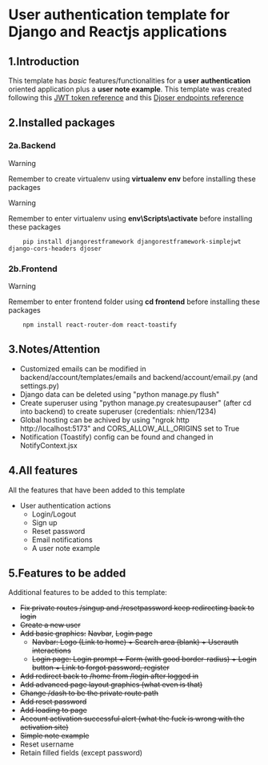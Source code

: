 # User authentication template for Django and Reactjs applications

## 1.Introduction
This template has *basic* features/functionalities for a **user authentication** oriented application plus a **user note example**. This template was created following this [JWT token reference](https://www.youtube.com/watch?v=xjMP0hspNLE&t=3375s&ab_channel=DennisIvy) and this [Djoser endpoints reference](https://www.youtube.com/watch?v=QFDyXWRYQjY&list=PLJRGQoqpRwdfoa9591BcUS6NmMpZcvFsM&ab_channel=BryanBrkic)

## 2.Installed packages
### 2a.Backend
> [!WARNING]
> Remember to create virtualenv using **virtualenv env** before installing these packages

> [!WARNING]
> Remember to enter virtualenv using **env\Scripts\activate** before installing these packages
```
    pip install djangorestframework djangorestframework-simplejwt django-cors-headers djoser
```
### 2b.Frontend
> [!WARNING]
> Remember to enter frontend folder using **cd frontend** before installing these packages
```
    npm install react-router-dom react-toastify
```
## 3.Notes/Attention
- Customized emails can be modified in backend/account/templates/emails and backend/account/email.py (and settings.py)
- Django data can be deleted using "python manage.py flush"
- Create superuser using "python manage.py createsupauser" (after cd into backend) to create superuser (credentials: nhien/1234)
- Global hosting can be achived by using "ngrok http http://localhost:5173" and CORS_ALLOW_ALL_ORIGINS set to True
- Notification (Toastify) config can be found and changed in NotifyContext.jsx

## 4.All features
All the features that have been added to this template
- User authentication actions
    + Login/Logout
    + Sign up
    + Reset password
    + Email notifications
    + A user note example 

## 5.Features to be added
Additional features to be added to this template:
- ~~Fix private routes /singup and /resetpassword keep redirecting back to login~~
- ~~Create a new user~~
- ~~Add basic graphics:~~ ~~Navbar~~, ~~Login page~~
    + ~~Navbar: Logo (Link to home) + Search area (blank) + Userauth interactions~~
    + ~~Login page: Login prompt + Form (with good border-radius) + Login button + Link to forgot password, register~~
- ~~Add redirect back to /home from /login after logged in~~ 
- ~~Add advanced page layout graphics (what even is that)~~
- ~~Change /dash to be the private route path~~
- ~~Add reset password~~
- ~~Add loading to page~~
- ~~Account activation successful alert (what the ~~fuck~~ is wrong with the activation site)~~
- ~~Simple note example~~ 
- Reset username
- Retain filled fields (except password)
